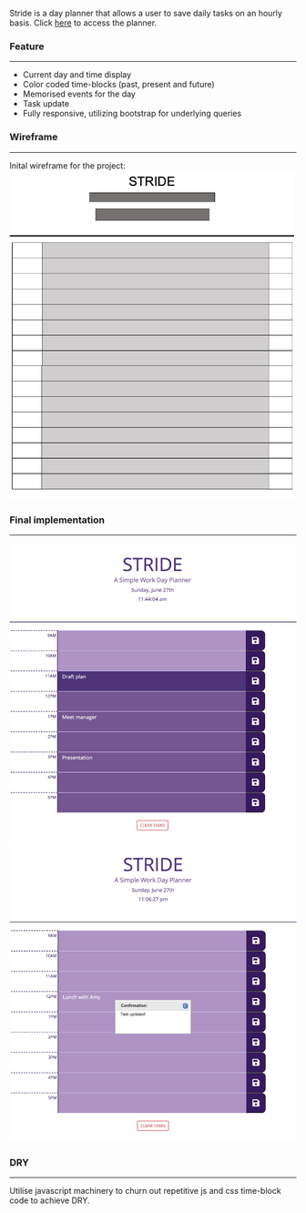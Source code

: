 Stride is a day planner that allows a user to save daily tasks on an hourly basis. Click [here](https://kcsheng.github.io/stride/) to access the planner.

### Feature

---

- Current day and time display
- Color coded time-blocks (past, present and future)
- Memorised events for the day
- Task update
- Fully responsive, utilizing bootstrap for underlying queries

### Wireframe

---

Inital wireframe for the project: <br>
![wireframe plan for stride](./assets/img/wireframe.png)

### Final implementation

---

![Screenshot for the final release](./assets/img/stride.png)
![Screenshot for confirmation upon save](./assets/img/confirm-save.png)

### DRY

---

Utilise javascript machinery to churn out repetitive js and css time-block code to achieve DRY.
